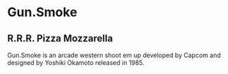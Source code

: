 # Gun.Smoke
## R.R.R. Pizza Mozzarella

Gun.Smoke is an arcade western shoot em up developed by Capcom and designed by Yoshiki Okamoto released in 1985.
